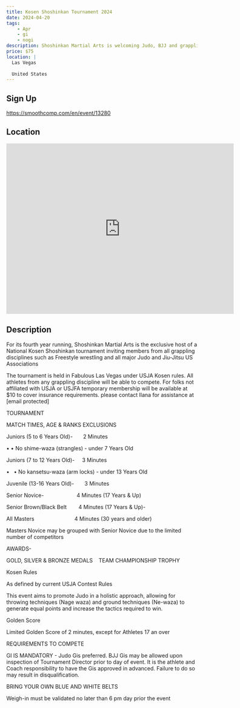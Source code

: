 ```yaml
---
title: Kosen Shoshinkan Tournament 2024
date: 2024-04-20
tags:
    - Apr
    - gi 
    - nogi 
description: Shoshinkan Martial Arts is welcoming Judo, BJJ and grappling techniques Athletes from all over the United States for its Annual Kosen Tournament
price: $75
location: |
  Las Vegas
  
  United States
---
```

## Sign Up
https://smoothcomp.com/en/event/13280

## Location
<iframe src="https://www.google.com/maps/embed?pb=!1m18!1m12!1m3!1d12345.6789!2d-115.2501837!3d36.2417512!2m3!1f0!2f0!3f0!3m2!1i1024!2i768!4f13.1!3m3!1m2!1s0x0%3A0x0!2z36.2417512!5e0!3m2!1sen!2sus!4v1234567890" width="600" height="450" style="border:0;" allowfullscreen="" loading="lazy"></iframe>

## Description
For its fourth year running, Shoshinkan Martial Arts is the exclusive host of a National Kosen Shoshinkan tournament inviting members from all grappling disciplines such as Freestyle wrestling and all major Judo and Jiu-Jitsu US Associations


The tournament is held in Fabulous Las Vegas under USJA Kosen rules. All athletes from any grappling discipline will be able to compete. For folks not affiliated with USJA or USJFA temporary membership will be available at $10 to cover insurance requirements. please contact Ilana for assistance at [email protected]


TOURNAMENT


MATCH TIMES, AGE & RANKS
EXCLUSIONS


Juniors (5 to
6 Years Old)-       2 Minutes


• • No shime-waza (strangles) - under 7 Years Old


Juniors (7
to 12 Years Old)-     3 Minutes


•   • No kansetsu-waza (arm locks) - under 13 Years Old


Juvenile (13-16 Years Old)-       3 Minutes


Senior Novice-                      4
Minutes (17 Years & Up)


Senior Brown/Black Belt        4 Minutes (17 Years & Up)-


All Masters                           4 Minutes (30 years and older)


Masters
Novice may be grouped with Senior Novice due to the limited number of
competitors


AWARDS-


GOLD, SILVER & BRONZE MEDALS    TEAM CHAMPIONSHIP TROPHY


Kosen Rules


As defined by current USJA Contest Rules


This event aims to promote Judo in a holistic approach, allowing for throwing techniques (Nage waza) and ground techniques (Ne-waza) to generate equal points and increase the tactics required to win.


Golden Score


Limited Golden Score of 2 minutes, except for Athletes 17 an over


REQUIREMENTS TO COMPETE


GI IS MANDATORY - Judo Gis preferred. BJJ Gis may be allowed upon inspection of Tournament Director prior to day of event. It is the athlete and Coach responsibility to have the Gis approved in advanced. Failure to do so may result in disqualification. 


BRING YOUR OWN BLUE AND WHITE BELTS


Weigh-in must be validated no later than 6 pm day prior the event